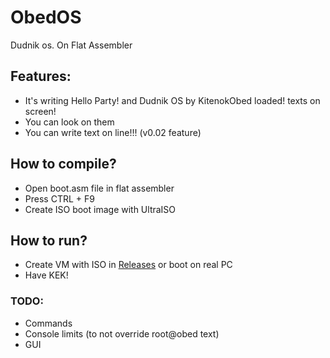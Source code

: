 # ObedOS
Dudnik os. On Flat Assembler
## Features:
- It's writing Hello Party! and Dudnik OS by KitenokObed loaded! texts on screen!
- You can look on them
- You can write text on line!!! (v0.02 feature)
## How to compile?
- Open boot.asm file in flat assembler
- Press CTRL + F9
- Create ISO boot image with UltraISO

## How to run?
- Create VM with ISO in [Releases](https://github.com/KitenokGene/ObedOS/releases/) or boot on real PC
- Have KEK!

### TODO:
- Commands
- Console limits (to not override root@obed text)
- GUI
